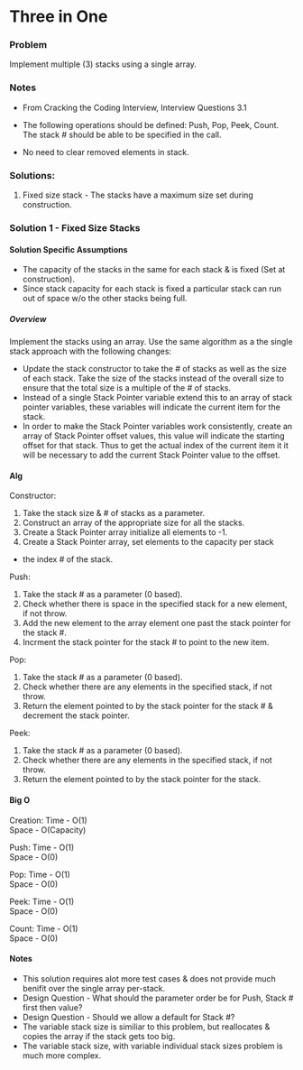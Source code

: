 ﻿# Three in One

### Problem
Implement multiple (3) stacks using a single array.

### Notes
- From Cracking the Coding Interview, Interview Questions 3.1

- The following operations should be defined: Push, Pop, Peek, Count. The
stack # should be able to be specified in the call.
- No need to clear removed elements in stack.

### Solutions:
1. Fixed size stack - The stacks have a maximum size set during construction.

### Solution 1 - Fixed Size Stacks

#### Solution Specific Assumptions
- The capacity of the stacks in the same for each stack & is fixed (Set at construction).
- Since stack capacity for each stack is fixed a particular stack can run out of space w/o the other stacks being full.

##### Overview
Implement the stacks using an array. Use the same algorithm as a the single
stack approach with the following changes:  
- Update the stack constructor to take the # of stacks as well as the size of
each stack. Take the size of the stacks instead of the overall size to ensure
that the total size is a multiple of the # of stacks.
- Instead of a single Stack Pointer variable extend this to an array of stack
pointer variables, these variables will indicate the current item for the stack.
- In order to make the Stack Pointer variables work consistently, create an
array of Stack Pointer offset values, this value will indicate the starting
offset for that stack. Thus to get the actual index of the current item 
it it will be necessary to add the current Stack Pointer value to the offset.

#### Alg
Constructor:
1. Take the stack size & # of stacks as a parameter.
2. Construct an array of the appropriate size for all the stacks.
3. Create a Stack Pointer array initialize all elements to -1.
4. Create a Stack Pointer array, set elements to the capacity per stack 
* the index # of the stack.

Push:  
1. Take the stack # as a parameter (0 based).
2. Check whether there is space in the specified stack for a new element, if not throw.
3. Add the new element to the array element one past the stack pointer for the stack #.
4. Incrment the stack pointer for the stack # to point to the new item.

Pop:
1. Take the stack # as a parameter (0 based).
2. Check whether there are any elements in the specified stack, if not throw.
3. Return the element pointed to by the stack pointer for the stack # & decrement the stack pointer.

Peek:
1. Take the stack # as a parameter (0 based).
2. Check whether there are any elements in the specified stack, if not throw.
3. Return the element pointed to by the stack pointer for the stack.

#### Big O
Creation:
Time - O(1)  
Space - O(Capacity)  

Push:
Time - O(1)  
Space - O(0)  

Pop:
Time - O(1)  
Space - O(0)  

Peek:
Time - O(1)  
Space - O(0)  

Count:
Time - O(1)  
Space - O(0)  

#### Notes
- This solution requires alot more test cases & does not provide much benifit over the single array per-stack.
- Design Question - What should the parameter order be for Push, Stack # first then value?
- Design Question - Should we allow a default for Stack #?
- The variable stack size is similiar to this problem, but reallocates & copies the array if the stack gets too big.
- The variable stack size, with variable individual stack sizes problem is much more complex.